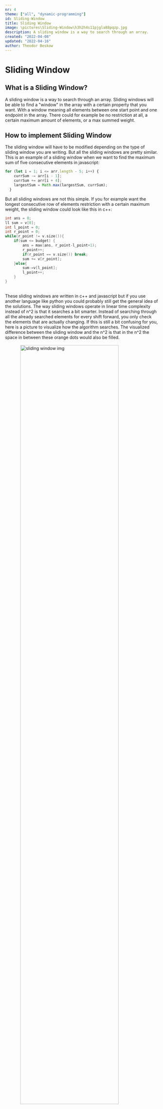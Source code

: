 ```yaml
---
nr: 4
theme: ["all", "dynamic-programming"]
id: Sliding-Window
title: Sliding Window
image: \pictures\Sliding-Window\h3h2h4s11pjgla88pqzp.jpg
description: A sliding window is a way to search through an array.
created: "2022-04-08"
updated: "2022-04-16"
author: Theodor Beskow
---
```

 
 
# Sliding Window
 
## What is a Sliding Window?
 
A sliding window is a way to search through an array. Sliding windows will be able to find a "window" in the array with a certain property that you want. With a window meaning all elements between one start point and one endpoint in the array. There could for example be no restriction at all, a certain maximum amount of elements, or a max summed weight.
 
## How to implement Sliding Window
 
The sliding window will have to be modified depending on the type of sliding window you are writing. But all the sliding windows are pretty similar. This is an example of a sliding window when we want to find the maximum sum of five consecutive elements in javascript:
```js
for (let i = 1; i <= arr.length - 5; i++) {
    currSum -= arr[i - 1];
    currSum += arr[i + 4];
    largestSum = Math.max(largestSum, currSum);
  }
```
 
But all sliding windows are not this simple. If you for example want the longest consecutive row of elements restriction with a certain maximum weight, the sliding window could look like this in c++:
 
```cpp
int ans = 0;
ll sum = v[0];
int l_point = 0;
int r_point = 0;
while(r_point != v.size()){
    if(sum <= budget) {
        ans = max(ans, r_point-l_point+1);
        r_point++;
        if(r_point == v.size()) break;
        sum += v[r_point];
    }else{
        sum-=v[l_point];
        l_point++;
    }
}
```
 
<br>
 
<div class="flex flex-wrap">
    <div class="w-full md:w-1/3">
        These sliding windows are written in c++ and javascript but if you use another language like python you could probably still get the general idea of the solutions. The way sliding windows operate in linear time complexity instead of n^2 is that it searches a bit smarter. Instead of searching through all the already searched elements for every shift forward, you only check the elements that are actually changing. If this is still a bit confusing for you, here is a picture to visualize how the algorithm searches. The visualized difference between the sliding window and the n^2 is that in the n^2 the space in between these orange dots would also be filled.
    </div>
    <div class="w-full md:w-2/3">
        <br>
        <img src="\pictures\Sliding-Window\zsGl7.png" alt="sliding window img" style="width:80%; margin-left:10%;">
    </div>
</div>
 
<br>
 
## Practical use
 
Sliding wind is very useful when you for example want to find a subarray in an array with a certain property. An example when you could use this algorithm is if you want to find the longest beach length you could buy with a certain amount of money. This is exactly what you need to do in <a href="https://pofinal22.kattis.com/problems/pofinal22.badstrand" >this<SquareArrowUpRIght/></a> problem. You could solve this in n^2 time complexity by checking all possibilities but that's too slow. Instead you should do it in n time complexity by using a sliding window. If you have problems solving this problem I suggest looking at the second sliding window example in this blogpost.  
 
 
 
 
 
 
 
 
 

